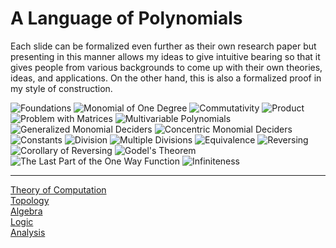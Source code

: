 # A Language of Polynomials

Each slide can be formalized even further as their own research paper but presenting in this manner allows my ideas to give intuitive bearing so that it gives people from various backgrounds to come up with their own theories, ideas, and applications. On the other hand, this is also a formalized proof in my style of construction.

![Foundations](Resources/01ALanguageOfPolynomials.jpg)
![Monomial of One Degree](Resources/02MonomialOfOneDegree.jpg)
![Commutativity](Resources/03Commutativity.jpg)
![Product](Resources/04ProductOfMonomial.jpg)
![Problem with Matrices](Resources/05ProblemWithTheLanguageOfPolynomials.jpg)
![Multivariable Polynomials](Resources/06MonomialsOfMoreThanOneVariable.jpg)
![Generalized Monomial Deciders](Resources/07TheGeneralizedMonomialDecider.jpg)
![Concentric Monomial Deciders](Resources/08MonomialDecidersWithConstantOfOne.jpg)
![Constants](Resources/09TheConstantOfMonomialDecider.jpg)
![Division](Resources/10DivisionOfMonomialDeciders.jpg)
![Multiple Divisions](Resources/11MultipleDivisionsOfMonomialDecider.jpg)
![Equivalence](Resouces/12EquivalenceInPartitioning.jpg)
![Reversing](Resources/13EasyToComputeOneWayHardToFindTheOther.jpg)
![Corollary of Reversing](Resources/14UniquenessOfThePathsOfEquivalentMonomialDeciders.jpg)
![Godel's Theorem](Resources/15Godel.jpg)
![The Last Part of the One Way Function](Resources/16ASideNoteOfTheTheoremsRelatingToProbability.jpg)
![Infiniteness](Resources/17ATheoremOfInfiniteness.jpg)

-----

[Theory of Computation](https://en.wikipedia.org/wiki/Introduction_to_the_Theory_of_Computation)\
[Topology](https://math.ucr.edu/~res/math205B-2018/Munkres%20-%20Topology.pdf)\
[Algebra](https://math.mit.edu/~hrm/palestine/artin-algebra.pdf)\
[Logic](https://dn790009.ca.archive.org/0/items/MathematicalIntroductionToLogicEnderton/MathematicalIntroductionToLogic-Enderton.pdf)\
[Analysis](https://zlib.pub/book/analysis-with-an-introduction-to-proof-1q70kqfatdhg)
